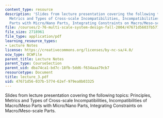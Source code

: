 ```yaml
---
content_type: resource
description: 'Slides from lecture presentation covering the following topics: Principles,
  Metrics and Types of Cross-scale Incompatibilities, Incompatibilities of Macro/Meso
  Parts with Micro/Nano Parts, Integrating Constraints on Macro/Meso-scale Parts.'
file: /courses/2-76-multi-scale-system-design-fall-2004/47671d56037b577462ef979ea8b03325_lecture_3.pdf
file_size: 2718961
file_type: application/pdf
learning_resource_types:
- Lecture Notes
license: https://creativecommons.org/licenses/by-nc-sa/4.0/
ocw_type: OCWFile
parent_title: Lecture Notes
parent_type: CourseSection
parent_uid: dba74ca1-bd7c-18fb-5dd6-f634aaa79cb7
resourcetype: Document
title: lecture_3.pdf
uid: 47671d56-037b-5774-62ef-979ea8b03325
---
```

Slides from lecture presentation covering the following topics: Principles, Metrics and Types of Cross-scale Incompatibilities, Incompatibilities of Macro/Meso Parts with Micro/Nano Parts, Integrating Constraints on Macro/Meso-scale Parts.